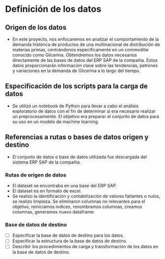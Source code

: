# Definición de los datos

## Origen de los datos

- En este proyecto, nos enfocaremos en analizar el comportamiento de la demanda histórica de productos de una multinacional de distribución de materias primas, centrándonos específicamente en un commoditie conocido como Glicerina. Obtendremos los datos necesarios directamente de las bases de datos del ERP SAP de la compañía. Estos datos proporcionarán información clave sobre las tendencias, patrones y variaciones en la demanda de Glicerina a lo largo del tiempo.

## Especificación de los scripts para la carga de datos

- Se utilizó un notebook de Python para llevar a cabo el análisis exploratorio de datos con el fin de determinar si era necesario realizar un preprocesamiento. El objetivo era preparar el conjunto de datos para su uso en un modelo de machine learning.

## Referencias a rutas o bases de datos origen y destino

- El conjunto de datos o base de datos utilizada fue descargada del sistema ERP SAP de la compañía.

### Rutas de origen de datos

- El dataset se encontraba en una base del ERP SAP.
- El dataset es en formato de excel.
- Se realizo la identificación y contabilización de valores faltantes o nulos, se realizo limpieza. Se eliminaron columnas no relevantes para el objetivo, reiniciamos indices, renombramos columnas, creamos columnas, generamos nuevo dataframe.

### Base de datos de destino

- [ ] Especificar la base de datos de destino para los datos.
- [ ] Especificar la estructura de la base de datos de destino.
- [ ] Describir los procedimientos de carga y transformación de los datos en la base de datos de destino.
